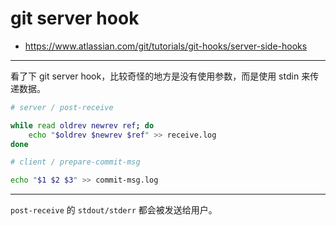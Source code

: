 # git server hook

+ https://www.atlassian.com/git/tutorials/git-hooks/server-side-hooks

---

看了下 git server hook，比较奇怪的地方是没有使用参数，而是使用 stdin 来传递数据。

```sh
# server / post-receive

while read oldrev newrev ref; do
    echo "$oldrev $newrev $ref" >> receive.log
done
```

```sh
# client / prepare-commit-msg

echo "$1 $2 $3" >> commit-msg.log
```

---

`post-receive` 的 `stdout/stderr` 都会被发送给用户。

